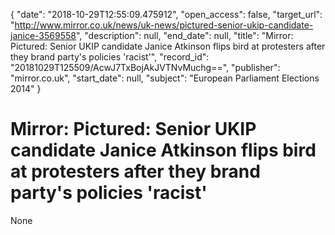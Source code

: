 {
  "date": "2018-10-29T12:55:09.475912", 
  "open_access": false, 
  "target_url": "http://www.mirror.co.uk/news/uk-news/pictured-senior-ukip-candidate-janice-3569558", 
  "description": null, 
  "end_date": null, 
  "title": "Mirror: Pictured: Senior UKIP candidate Janice Atkinson flips bird at protesters after they brand party's policies 'racist'", 
  "record_id": "20181029T125509/AcwJ7TxBojAkJVTNvMuchg==", 
  "publisher": "mirror.co.uk", 
  "start_date": null, 
  "subject": "European Parliament Elections 2014"
}

# Mirror: Pictured: Senior UKIP candidate Janice Atkinson flips bird at protesters after they brand party's policies 'racist'

None